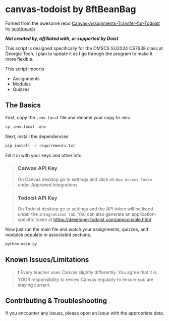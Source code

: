 # canvas-todoist by 8ftBeanBag

Forked from the awesome repo [Canvas-Assignments-Transfer-for-Todoist](https://github.com/scottquach/Canvas-Assignments-Transfer-For-Todoist) by [scottquach](https://github.com/scottquach)

***Not created by, affiliated with, or supported by Doist***

This script is designed specifically for the OMSCS SU2024 CS7638 class at Georgia Tech. I plan to update it as I go through the program to make it more flexible. 

This script imports
- Assignments
- Modules
- Quizzes

## The Basics

First, copy the `.env.local` file and rename your copy to .env.
```bash
cp .env.local .env
```

Next, install the dependencies
```bash
pip install -r requirements.txt
```

Fill it in with your keys and other info

> ### Canvas API Key
> On Canvas desktop go to settings and click on ```New Access Token``` under Approved Integrations

> ### Todoist API Key
> On Todoist desktop go to settings and the API token will be listed under the ```Integrations Tab```. You can also generate an application-specific token at https://developer.todoist.com/appconsole.html

Now just run the main file and watch your assignments, quizzes, and modules populate in associated sections.
```bash
python main.py
```

## Known Issues/Limitations
> :exclamation: Every teacher uses Canvas slightly differently. You agree that it is YOUR responsibility to review Canvas regularly to ensure you are staying current.


## Contributing & Troubleshooting
If you encounter any issues, please open an Issue with the appropriate data.

